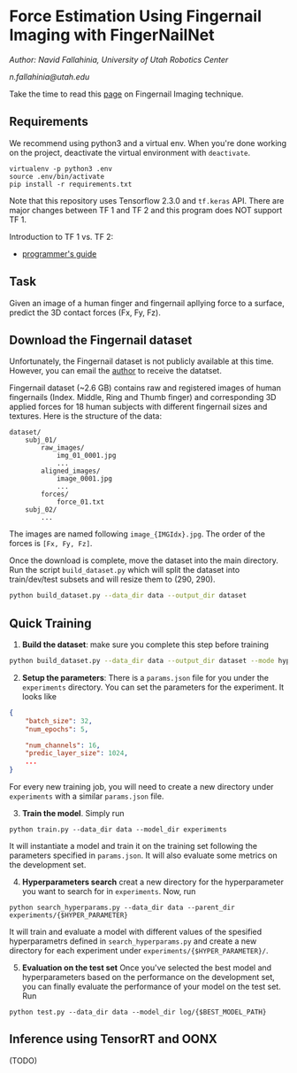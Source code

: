 # Force Estimation Using Fingernail Imaging with FingerNailNet 

_Author: Navid Fallahinia, University of Utah Robotics Center_

_n.fallahinia@utah.edu_

Take the time to read this [page](http://www.cs.utah.edu/~jmh/Fingernail/index.html) on Fingernail Imaging technique.

## Requirements

We recommend using python3 and a virtual env. When you're done working on the project, deactivate the virtual environment with `deactivate`.

```
virtualenv -p python3 .env
source .env/bin/activate
pip install -r requirements.txt
```

Note that this repository uses Tensorflow 2.3.0 and `tf.keras` API. There are major changes between TF 1 and TF 2 and this program does NOT support TF 1. 

Introduction to TF 1 vs. TF 2:
- [programmer's guide](https://www.tensorflow.org/guide/migrate)



## Task

Given an image of a human finger and fingernail apllying force to a surface, predict the 3D contact forces (Fx, Fy, Fz).

## Download the Fingernail dataset

Unfortunately, the Fingernail dataset is not publicly available at this time. However, you can email the [author](n.fallahinia@utah.edu) to receive the datatset. 

Fingernail dataset (~2.6 GB) contains raw and registered images of human fingernails (Index. Middle, Ring and Thumb finger) and corresponding 3D applied forces for 18 human subjects with different fingernail sizes and textures.
Here is the structure of the data:

```
dataset/
    subj_01/
        raw_images/
            img_01_0001.jpg
            ...
        aligned_images/
            image_0001.jpg
            ...
        forces/
            force_01.txt
    subj_02/
        ...
```

The images are named following `image_{IMGIdx}.jpg`. The order of the forces is `[Fx, Fy, Fz]`.

Once the download is complete, move the dataset into the main directory.
Run the script `build_dataset.py` which will split the dataset into train/dev/test subsets and will resize them to (290, 290).

```bash
python build_dataset.py --data_dir data --output_dir dataset
```

## Quick Training

1. **Build the dataset**: make sure you complete this step before training

```bash
python build_dataset.py --data_dir data --output_dir dataset --mode hyper
```

2. **Setup the parameters**: There is a `params.json` file for you under the `experiments` directory. You can set the parameters for the experiment. It looks like

```json
{
    "batch_size": 32,
    "num_epochs": 5,

    "num_channels": 16,
    "predic_layer_size": 1024,
    ...
}
```

For every new training job, you will need to create a new directory under `experiments` with a similar `params.json` file.

3. **Train the model**. Simply run

```
python train.py --data_dir data --model_dir experiments
```

It will instantiate a model and train it on the training set following the parameters specified in `params.json`. It will also evaluate some metrics on the development set.

4. **Hyperparameters search** creat a new directory for the hyperparameter you want to search for in `experiments`. Now, run

```
python search_hyperparams.py --data_dir data --parent_dir experiments/{$HYPER_PARAMETER}
```

It will train and evaluate a model with different values of the spesified hyperparametrs defined in `search_hyperparams.py` and create a new directory for each experiment under `experiments/{$HYPER_PARAMETER}/`.

5. **Evaluation on the test set** Once you've selected the best model and hyperparameters based on the performance on the development set, you can finally evaluate the performance of your model on the test set. Run

```
python test.py --data_dir data --model_dir log/{$BEST_MODEL_PATH}
```

## Inference using TensorRT and OONX 
(TODO)